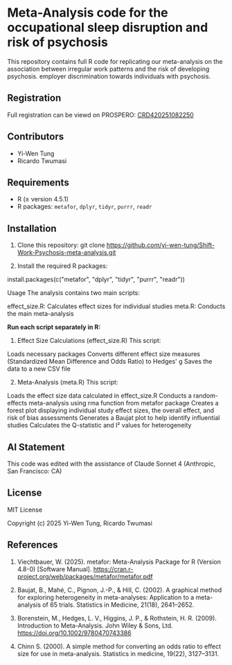 # Meta-Analysis code for the occupational sleep disruption and risk of psychosis

This repository contains full R code for replicating our meta-analysis on the association between irregular work patterns and the risk of developing psychosis. employer discrimination towards individuals with psychosis.

## Registration

Full registration can be viewd on PROSPERO: [CRD420251082250](https://www.crd.york.ac.uk/PROSPERO/view/CRD420251082250)

## Contributors

- Yi-Wen Tung
- Ricardo Twumasi

## Requirements 

- R (≥ version 4.5.1)
- R packages: `metafor`, `dplyr`, `tidyr`, `purrr`, `readr`

## Installation

1. Clone this repository: git clone https://github.com/yi-wen-tung/Shift-Work-Psychosis-meta-analysis.git

2. Install the required R packages:

install.packages(c("metafor", "dplyr", "tidyr", "purrr", "readr"))

Usage
The analysis contains two main scripts:

effect_size.R: Calculates effect sizes for individual studies
meta.R: Conducts the main meta-analysis

**Run each script separately in R:**
1. Effect Size Calculations (effect_size.R)
This script:

Loads necessary packages
Converts different effect size measures (Standardized Mean Difference and Odds Ratio) to Hedges' g 
Saves the data to a new CSV file

2. Meta-Analysis (meta.R)
This script:

Loads the effect size data calculated in effect_size.R
Conducts a random-effects meta-analysis using rma function from metafor package
Creates a forest plot displaying individual study effect sizes, the overall effect, and risk of bias assessments
Generates a Baujat plot to help identify influential studies
Calculates the Q-statistic and I² values for heterogeneity

## AI Statement

This code was edited with the assistance of Claude Sonnet 4 (Anthropic, San Francisco: CA)

## License

MIT License

Copyright (c) 2025 Yi-Wen Tung, Ricardo Twumasi

## References

1. Viechtbauer, W. (2025). metafor: Meta-Analysis Package for R (Version 4.8-0) [Software Manual]. https://cran.r-project.org/web/packages/metafor/metafor.pdf

3. Baujat, B., Mahé, C., Pignon, J.-P., & Hill, C. (2002). A graphical method for exploring heterogeneity in meta-analyses: Application to a meta-analysis of 65 trials. Statistics in Medicine, 21(18), 2641–2652.

4. Borenstein, M., Hedges, L. V., Higgins, J. P., & Rothstein, H. R. (2009). Introduction to Meta-Analysis. John Wiley & Sons, Ltd.
https://doi.org/10.1002/9780470743386

5. Chinn S. (2000). A simple method for converting an odds ratio to effect size for use in meta-analysis. Statistics in medicine, 19(22), 3127–3131.
